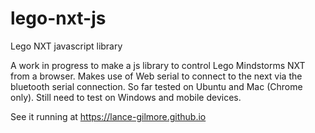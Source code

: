 # lego-nxt-js
Lego NXT javascript library

A work in progress to make a js library to control Lego Mindstorms NXT from a browser.
Makes use of Web serial to connect to the next via the bluetooth serial connection.
So far tested on Ubuntu and Mac (Chrome only).
Still need to test on Windows and mobile devices.

See it running at https://lance-gilmore.github.io
